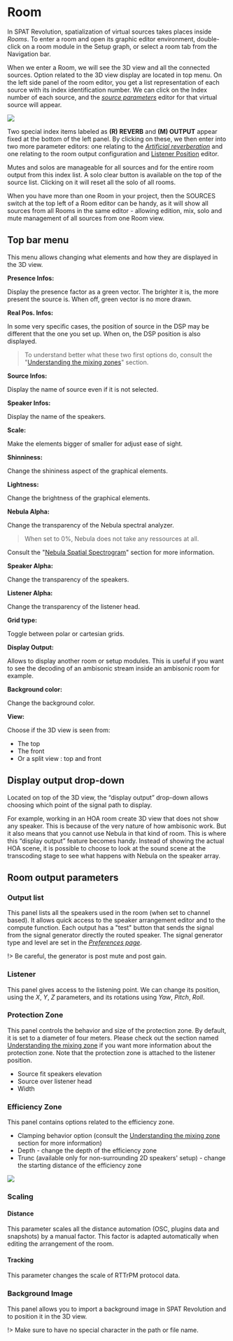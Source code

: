 <!--MANY BS HERE, TO BE CLEANED UP!!!-->

# Room

In SPAT Revolution, spatialization of virtual sources takes places inside _Rooms_. To enter a room and open its graphic editor environment, double-click on a room module in the Setup graph, or select a room tab from the Navigation bar.

When we enter a Room, we will see the 3D view and all the connected sources. Option related to the 3D view display are located in top menu. On the left side panel of the room editor, you get a list representation of each source with its index identification number. We can click on the Index number of each source, and the _[source parameters](Spat_Environment_Source?id=source-parameters.md)_ editor for that virtual source will appear.

![](https://media.githubusercontent.com/media/FLUX-SE/doc_images/main/SpatR/Room/3DView.png)

Two special index items labeled as **(R) REVERB** and **(M) OUTPUT** appear fixed at the bottom of the left panel. By clicking on these, we then enter into two more parameter editors: one relating to the _[Artificial reverberation](Spat_Environment_Artificial_Reverberation.md)_ and one relating to the room output configuration and [Listener Position](Spatialisation_Technology_Listener_Position.md) editor.

Mutes and solos are manageable for all sources and for the entire room output from this index list. A solo clear button is  available on the top of the source list. Clicking on it will reset all the solo of all rooms.

When you have more than one Room in your project, then the SOURCES switch at the top left of a Room editor can be handy, as it will show all sources from all Rooms in the same editor - allowing edition, mix, solo and mute management of all sources from one Room view.

<!--## Room Graphic Engine

Along with the audio modeling engine, one of SPAT's key features is its ability to model a high definition graphical representation of the virtual space inside each room. We can intuitively interact and move sources and 'camera view' directly with our mouse. Move a source by grabbing its 'emitter' object or in the case of a grouped source grab any one of the emitters that belong to the group. Alternatively, sources can be positioned by manipulating their coordinate-related source parameter controls (see [ Radiation section](6_Spat_Environment_6_6_Source_6_6_Source?id=radiation)).-->

<!-- ![](include/SpatRevolution_UserGuide_-096.jpg) -->

## Top bar menu

This menu allows changing what elements and how they are displayed in the 3D view.

**Presence Infos:**

Display the presence factor as a green vector. The brighter it is, the more present the source is. When off, green vector is no more drawn.

**Real Pos. Infos:**

In some very specific cases, the position of source in the DSP may be different that the one you set up. When on, the DSP position is also displayed.

> To understand better what these two first options do, consult the "[Understanding the mixing zones](Spat_Environment_Understanding_the_3D_View.md)" section.

**Source Infos:**

Display the name of source even if it is not selected.

**Speaker Infos:**

Display the name of the speakers.

**Scale:**

Make the elements bigger of smaller for adjust ease of sight.

**Shinniness:**

Change the shininess aspect of the graphical elements.

**Lightness:**

Change the brightness of the graphical elements.

**Nebula Alpha:**

Change the transparency of the Nebula spectral analyzer.

> When set to 0%, Nebula does not take any ressources at all.

Consult the "[Nebula Spatial Spectrogram](Spat_Environment_Nebula.md)" section for more information.

**Speaker Alpha:**

Change the transparency of the speakers.

**Listener Alpha:**

Change the transparency of the listener head.

**Grid type:**

Toggle between polar or cartesian grids.

**Display Output:**

Allows to display another room or setup modules. This is useful if you want to see the decoding of an ambisonic stream inside an ambisonic room for example.

**Background color:**

Change the background color.

**View:**

Choose if the 3D view is seen from:
+ The top
+ The front
+ Or a split view : top and front

## Display output drop-down

Located on top of the 3D view, the “display output” drop-down allows choosing which point of the signal path to display.

For example, working in an HOA room create 3D view that does not show any speaker. This is because of the very nature of how ambisonic work. But it also means that you cannot use Nebula in that kind of room. This is where this “display output” feature becomes handy. Instead of showing the actual HOA scene, it is possible to choose to look at the sound scene at the transcoding stage to see what happens with Nebula on the speaker array.

## Room output parameters

### Output list

<!-- TODO: add the image -->

This panel lists all the speakers used in the room (when set to channel based). It allows quick access to the speaker arrangement editor and to the compute function.
Each output has a "test" button that sends the signal from the signal generator directly the routed speaker. The signal generator type and level are set in the _[Preferences page](Application_Preferences.md)_.

!> Be careful, the generator is post mute and post gain.

### Listener

This panel gives access to the listening point. We can change its position, using the _X_, _Y_, _Z_ parameters, and its rotations using _Yaw_, _Pitch_, _Roll_.

### Protection Zone

<!-- TODO: add the image -->

This panel controls the behavior and size of the protection zone. By default, it is set to a diameter of four meters. Please check out the section named [Understanding the mixing zone](Spat_Environment_Understanding_the_3D_View.md) if you want more information about the protection zone.
Note that the protection zone is attached to the listener position.

+ Source fit speakers elevation
+ Source over listener head
+ Width


### Efficiency Zone

<!-- TODO: add the image -->

This panel contains options related to the efficiency zone.

+ Clamping behavior option (consult the [Understanding the mixing zone](Spat_Environment_Understanding_the_3D_View.md) section for more information)
+ Depth - change the depth of the efficiency zone
+ Trunc (available only for non-surrounding 2D speakers' setup) - change the starting distance of the efficiency zone

![](https://media.githubusercontent.com/media/FLUX-SE/doc_images/main/SpatR/Room/OutputEfficiencyZonePanel.png)

### Scaling

<!-- TODO: add the image -->

#### Distance

This parameter scales all the distance automation (OSC, plugins data and snapshots) by a manual factor. This factor is adapted automatically when editing the arrangement of the room.

#### Tracking

This parameter changes the scale of RTTrPM protocol data.

### Background Image

<!-- TODO: add the image -->

This panel allows you to import a background image in SPAT Revolution and to position it in the 3D view.

!> Make sure to have no special character in the path or file name.
